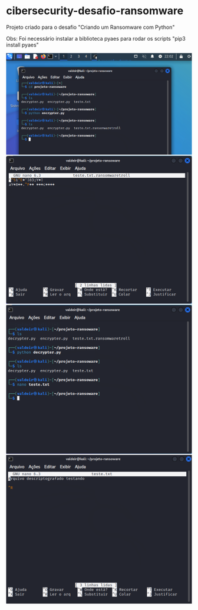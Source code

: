 # cibersecurity-desafio-ransomware

Projeto criado para o desafio "Criando um Ransomware com Python"

Obs: Foi necessário instalar a biblioteca pyaes para rodar os scripts 
"pip3 install pyaes"

![This is an image](./1.PNG)
![This is an image](./2.PNG)
![This is an image](./3.PNG)
![This is an image](./4.PNG)
